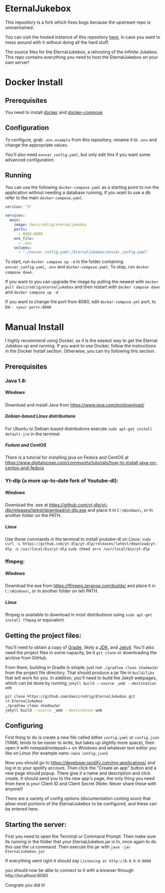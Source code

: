 # EternalJukebox

This repository is a fork which fixes bugs because the upstream repo is unmaintained.

You can visit the hosted instance of this repository [here](https://jukebox.justdavi.dev/), in case you want to mess around with it without doing all the hard stuff.

The source files for the EternalJukebox, a rehosting of the Infinite Jukebox.
This repo contains everything you need to host the EternalJukebox on your own server!

# Docker Install

## Prerequisites

You need to install [docker](https://docs.docker.com/engine/install/) and [docker-compose](https://docs.docker.com/compose/install/)

## Configuration

To configure, grab `.env.example` from this repository, rename it to `.env` and change the appropriate values.

You'll also need `envvar_config.yaml`, but only edit this if you want some advanced configuration.

## Running

You can use the following `docker-compose.yaml` as a starting point to run the application without needing a database running, if you want to use a db refer to the main `docker-compose.yaml`.

```yaml
version: "3"

services:
  main:
    image: daviirodrig/eternaljukebox
    ports:
      - 8080:8080
    env_file:
      - .env
    volumes:
      - "./envvar_config.yaml:/EternalJukebox/envvar_config.yaml"
```

To start, run `docker compose up -d` in the folder containing `envvar_config.yaml`, `.env` and `docker-compose.yaml`. To stop, run `docker compose down`.

If you want to you can upgrade the image by pulling the newest with `docker pull daviirodrig/eternaljukebox` and then restart with `docker compose down` and `docker compose up -d`

If you want to change the port from 8080, edit `docker-compose.yml` port, to be `- <your port>:8080`

# Manual Install

I highly recommend using Docker, as it is the easiest way to get the Eternal Jukebox up and running. If you want to use Docker, follow the instructions in the Docker Install section. Otherwise, you can try following this section.

## Prerequisites

### Java 1.8:

##### Windows

Download and install Java from https://www.java.com/en/download/

##### Debian-based Linux distributions

For Ubuntu or Debian-based distributions execute `sudo apt-get install default-jre` in the terminal

##### Fedora and CentOS

There is a tutorial for installing java on Fedora and CentOS at https://www.digitalocean.com/community/tutorials/how-to-install-java-on-centos-and-fedora

### Yt-dlp (a more up-to-date fork of Youtube-dl):

##### Windows

Download the .exe at https://github.com/yt-dlp/yt-dlp/releases/latest/download/yt-dlp.exe and place it in `C:\Windows\`, or in another folder on the PATH.

##### Linux

Use these commands in the terminal to install youtube-dl on Linux:
`sudo curl -L https://github.com/yt-dlp/yt-dlp/releases/latest/download/yt-dlp -o /usr/local/bin/yt-dlp`
`sudo chmod a+rx /usr/local/bin/yt-dlp`

### ffmpeg:

##### Windows

Download the exe from https://ffmpeg.zeranoe.com/builds/ and place it in `C:\Windows\`, or in another folder on teh PATH.

##### Linux

ffmpeg is available to download in most distributions using `sudo apt-get install ffmpeg` or equivalent

## Getting the project files:

You'll need to obtain a copy of [Gradle](https://gradle.org/install/), likely a [JDK](http://www.oracle.com/technetwork/java/javase/downloads/jdk8-downloads-2133151.html), and [Jekyll](https://jekyllrb.com/). You'll also need the project files in some capacity, be it `git clone` or downloading the archive from GitHub.

From there, building in Gradle is simple; just run `./gradlew clean shadowJar` from the project file directory. That should produce a jar file in `build/libs` that will work for you. In addition, you'll need to build the Jekyll webpages, which can be done by running `jekyll build --source _web --destination web`

```sh
git clone https://github.com/daviirodrig/EternalJukebox.git
cd EternalJukebox
./gradlew clean shadowJar
jekyll build --source _web --destination web
```

## Configuring

First thing to do is create a new file called either `config.yaml` or `config.json` (YAML tends to be easier to write, but takes up slightly more space), then open it with notepad/notepad++ on Windows and whatever text editor you like on Linux (for example nano: `nano config.json`)

Now you should go to https://developer.spotify.com/my-applications/ and log in to your spotify account.
Then click the "Create an app" button and a new page should popup.
There give it a name and description and click create.
It should send you to the new app's page, the only thing you need from here is your Client ID and Client Secret
(Note: Never share these with anyone!)

There are a variety of config options (documentation coming soon) that allow most portions of the EternalJukebox to be configured, and these can be entered here.

## Starting the server:

First you need to open the Terminal or Command Prompt.
Then make sure its running in the folder that your EternalJukebox.jar is in, once again to do this use the `cd` command.
Then execute the jar with `java -jar EternalJukebox.jar`

If everything went right it should say `Listening at http://0.0.0.0:8080`

you should now be able to connect to it with a browser through http://localhost:8080

Congrats you did it!
